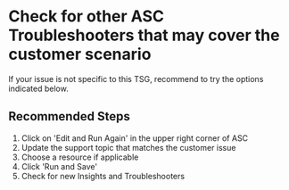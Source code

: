 # Check for other ASC Troubleshooters that may cover the customer scenario

<properties
  pageTitle="TSG Out of Scope"
  description="TSG is out of scope"
  infoBubbleText="This TSG is not applicable to your scenario."
  service="microsoft.network"
  resource="vpnGateways"
  authors="riturajc"
  ms.author="riturajc"
  displayOrder=""
  articleId="09607b39-a392-4862-958a-4e469fd38589"
  diagnosticScenario=""
  selfHelpType="Diagnostics"
  supportTopicIds="32591158,32584882,32584881"
  resourceTags=""
  productPesIds=""
  cloudEnvironments="public, fairfax, blackforest, mooncake, usnat, ussec"
  ownershipId="CloudNet_AzureVPNGateway"
/>

<!--issueDescription-->
If your issue is not specific to this TSG, recommend to try the options indicated below. 
<!--/issueDescription-->

## Recommended Steps

1. Click on 'Edit and Run Again' in the upper right corner of ASC
2. Update the support topic that matches the customer issue
3. Choose a resource if applicable
4. Click 'Run and Save'
5. Check for new Insights and Troubleshooters
